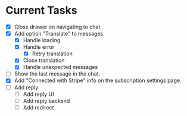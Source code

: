 # Current Tasks

- [x] Close drawer on navigating to chat
- [x] Add option "Translate" to messages.
  - [x] Handle loading
  - [x] Handle error
    - [x] Retry translation
  - [x] Close translation
  - [x] Handle unexpected messages
- [ ] Show the last message in the chat.
- [x] Add "Connected with Stripe" info on the subscription settings page.
- [ ] Add reply
  - [ ] Add reply UI
  - [ ] Add reply backend
  - [ ] Add redirect
